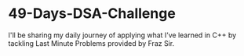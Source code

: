 # 49-Days-DSA-Challenge
I'll be sharing my daily journey of applying what I’ve learned in C++ by tackling Last Minute Problems provided by Fraz Sir.
